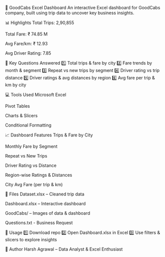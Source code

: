 🚖 GoodCabs Excel Dashboard
An interactive Excel dashboard for GoodCabs company, built using trip data to uncover key business insights.

📊 Highlights
Total Trips: 2,90,855

Total Fare: ₹ 74.85 M

Avg Fare/km: ₹ 12.93

Avg Driver Rating: 7.85

🔎 Key Questions Answered
1️⃣ Total trips & fare by city
2️⃣ Fare trends by month & segment
3️⃣ Repeat vs new trips by segment
4️⃣ Driver rating vs trip distance
5️⃣ Driver ratings & avg distances by region
6️⃣ Avg fare per trip & km by city

💻 Tools Used
Microsoft Excel

Pivot Tables

Charts & Slicers

Conditional Formatting

📈 Dashboard Features
Trips & Fare by City

Monthly Fare by Segment

Repeat vs New Trips

Driver Rating vs Distance

Region-wise Ratings & Distances

City Avg Fare (per trip & km)

📂 Files
Dataset.xlsx – Cleaned trip data

Dashboard.xlsx – Interactive dashboard

GoodCabs/ – Images of data & dashboard

Questions.txt - Business Request

🚀 Usage
1️⃣ Download repo
2️⃣ Open Dashboard.xlsx in Excel
3️⃣ Use filters & slicers to explore insights

📣 Author
Harsh Agrawal – Data Analyst & Excel Enthusiast

